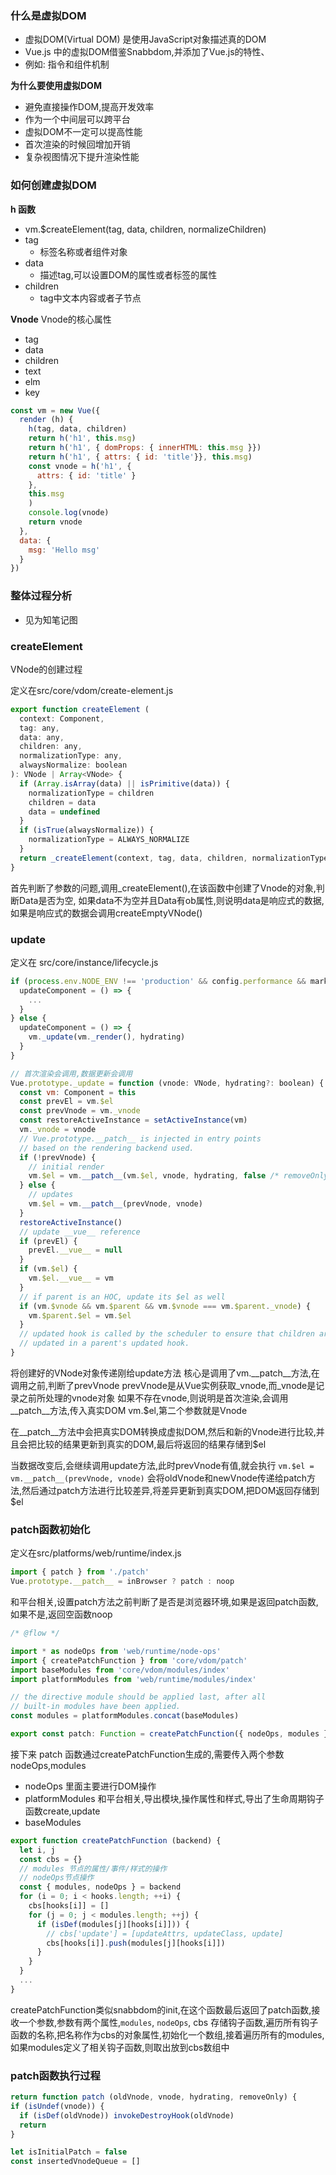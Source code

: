 ### 什么是虚拟DOM
- 虚拟DOM(Virtual DOM) 是使用JavaScript对象描述真的DOM
- Vue.js 中的虚拟DOM借鉴Snabbdom,并添加了Vue.js的特性、
- 例如: 指令和组件机制

**为什么要使用虚拟DOM**
- 避免直接操作DOM,提高开发效率
- 作为一个中间层可以跨平台
- 虚拟DOM不一定可以提高性能
- 首次渲染的时候回增加开销
- 复杂视图情况下提升渲染性能

### 如何创建虚拟DOM
**h 函数**
- vm.$createElement(tag, data, children, normalizeChildren)
- tag
  - 标签名称或者组件对象
- data
  - 描述tag,可以设置DOM的属性或者标签的属性
- children
  - tag中文本内容或者子节点

**Vnode**
Vnode的核心属性
- tag
- data
- children
- text
- elm
- key
```js
const vm = new Vue({
  render (h) {
    h(tag, data, children)
    return h('h1', this.msg)
    return h('h1', { domProps: { innerHTML: this.msg }})
    return h('h1', { attrs: { id: 'title'}}, this.msg)
    const vnode = h('h1', {
      attrs: { id: 'title' }
    },
    this.msg
    )
    console.log(vnode)
    return vnode
  },
  data: {
    msg: 'Hello msg'
  }
})
```

### 整体过程分析
- 见为知笔记图

### createElement
VNode的创建过程

定义在src/core/vdom/create-element.js

```js
export function createElement (
  context: Component,
  tag: any,
  data: any,
  children: any,
  normalizationType: any,
  alwaysNormalize: boolean
): VNode | Array<VNode> {
  if (Array.isArray(data) || isPrimitive(data)) {
    normalizationType = children
    children = data
    data = undefined
  }
  if (isTrue(alwaysNormalize)) {
    normalizationType = ALWAYS_NORMALIZE
  }
  return _createElement(context, tag, data, children, normalizationType)
}
```

首先判断了参数的问题,调用_createElement(),在该函数中创建了Vnode的对象,判断Data是否为空, 如果data不为空并且Data有ob属性,则说明data是响应式的数据,如果是响应式的数据会调用createEmptyVNode()

### update
定义在 src/core/instance/lifecycle.js
```js
if (process.env.NODE_ENV !== 'production' && config.performance && mark) {
  updateComponent = () => {
    ...
  }
} else {
  updateComponent = () => {
    vm._update(vm._render(), hydrating)
  }
}
```

```js
// 首次渲染会调用,数据更新会调用
Vue.prototype._update = function (vnode: VNode, hydrating?: boolean) {
  const vm: Component = this
  const prevEl = vm.$el
  const prevVnode = vm._vnode
  const restoreActiveInstance = setActiveInstance(vm)
  vm._vnode = vnode
  // Vue.prototype.__patch__ is injected in entry points
  // based on the rendering backend used.
  if (!prevVnode) {
    // initial render
    vm.$el = vm.__patch__(vm.$el, vnode, hydrating, false /* removeOnly */)
  } else {
    // updates
    vm.$el = vm.__patch__(prevVnode, vnode)
  }
  restoreActiveInstance()
  // update __vue__ reference
  if (prevEl) {
    prevEl.__vue__ = null
  }
  if (vm.$el) {
    vm.$el.__vue__ = vm
  }
  // if parent is an HOC, update its $el as well
  if (vm.$vnode && vm.$parent && vm.$vnode === vm.$parent._vnode) {
    vm.$parent.$el = vm.$el
  }
  // updated hook is called by the scheduler to ensure that children are
  // updated in a parent's updated hook.
}
```
将创建好的VNode对象传递刚给update方法
核心是调用了vm.__patch__方法,在调用之前,判断了prevVnode
prevVnode是从Vue实例获取_vnode,而_vnode是记录之前所处理的vnode对象
如果不存在vnode,则说明是首次渲染,会调用__patch__方法,传入真实DOM vm.$el,第二个参数就是Vnode

在__patch__方法中会把真实DOM转换成虚拟DOM,然后和新的Vnode进行比较,并且会把比较的结果更新到真实的DOM,最后将返回的结果存储到$el

当数据改变后,会继续调用update方法,此时prevVnode有值,就会执行
`vm.$el = vm.__patch__(prevVnode, vnode)` 会将oldVnode和newVnode传递给patch方法,然后通过patch方法进行比较差异,将差异更新到真实DOM,把DOM返回存储到$el

### patch函数初始化

定义在src/platforms/web/runtime/index.js

```js
import { patch } from './patch'
Vue.prototype.__patch__ = inBrowser ? patch : noop
```

和平台相关,设置patch方法之前判断了是否是浏览器环境,如果是返回patch函数,如果不是,返回空函数noop

```js
/* @flow */

import * as nodeOps from 'web/runtime/node-ops'
import { createPatchFunction } from 'core/vdom/patch'
import baseModules from 'core/vdom/modules/index'
import platformModules from 'web/runtime/modules/index'

// the directive module should be applied last, after all
// built-in modules have been applied.
const modules = platformModules.concat(baseModules)

export const patch: Function = createPatchFunction({ nodeOps, modules })

```

接下来 patch 函数通过createPatchFunction生成的,需要传入两个参数nodeOps,modules

- nodeOps 里面主要进行DOM操作
- platformModules 和平台相关,导出模块,操作属性和样式,导出了生命周期钩子函数create,update
- baseModules
```js
export function createPatchFunction (backend) {
  let i, j
  const cbs = {}
  // modules 节点的属性/事件/样式的操作
  // nodeOps节点操作
  const { modules, nodeOps } = backend
  for (i = 0; i < hooks.length; ++i) {
    cbs[hooks[i]] = []
    for (j = 0; j < modules.length; ++j) {
      if (isDef(modules[j][hooks[i]])) {
        // cbs['update'] = [updateAttrs, updateClass, update]
        cbs[hooks[i]].push(modules[j][hooks[i]])
      }
    }
  }
  ...
}
```
createPatchFunction类似snabbdom的init,在这个函数最后返回了patch函数,接收一个参数,参数有两个属性,`modules`, `nodeOps`,
cbs 存储钩子函数,遍历所有钩子函数的名称,把名称作为cbs的对象属性,初始化一个数组,接着遍历所有的modules,如果modules定义了相关钩子函数,则取出放到cbs数组中

### patch函数执行过程
```js
return function patch (oldVnode, vnode, hydrating, removeOnly) {
if (isUndef(vnode)) {
  if (isDef(oldVnode)) invokeDestroyHook(oldVnode)
  return
}

let isInitialPatch = false
const insertedVnodeQueue = []
```

